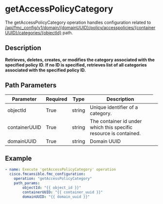 # getAccessPolicyCategory

The getAccessPolicyCategory operation handles configuration related to [/api/fmc_config/v1/domain/{domainUUID}/policy/accesspolicies/{containerUUID}/categories/{objectId}](/paths//api/fmc_config/v1/domain/{domain_uuid}/policy/accesspolicies/{container_uuid}/categories/{object_id}.md) path.&nbsp;
## Description
**Retrieves, deletes, creates, or modifies the category associated with the specified policy ID. If no ID is specified, retrieves list of all categories associated with the specified policy ID.**

## Path Parameters
| Parameter | Required | Type | Description |
| --------- | -------- | ---- | ----------- |
| objectId | True | string <td colspan=3> Unique identifier of a category. |
| containerUUID | True | string <td colspan=3> The container id under which this specific resource is contained. |
| domainUUID | True | string <td colspan=3> Domain UUID |

## Example
```yaml
- name: Execute 'getAccessPolicyCategory' operation
  cisco.fmcansible.fmc_configuration:
    operation: "getAccessPolicyCategory"
    path_params:
        objectId: "{{ object_id }}"
        containerUUID: "{{ container_uuid }}"
        domainUUID: "{{ domain_uuid }}"

```